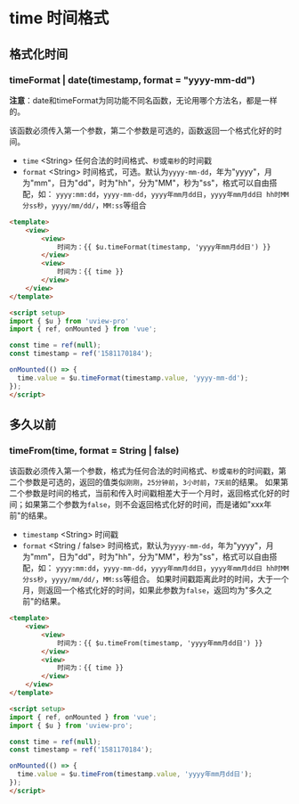 # time 时间格式

<demo-model url="/pages/library/timeFormat/index"></demo-model>


## 格式化时间

### timeFormat | date(timestamp, format = "yyyy-mm-dd")


**注意**：date和timeFormat为同功能不同名函数，无论用哪个方法名，都是一样的。


该函数必须传入第一个参数，第二个参数是可选的，函数返回一个格式化好的时间。

- `time` <String\> 任何合法的时间格式、`秒`或`毫秒`的时间戳
- `format` <String\> 时间格式，可选。默认为`yyyy-mm-dd`，年为"yyyy"，月为"mm"，日为"dd"，时为"hh"，分为"MM"，秒为"ss"，格式可以自由搭配，如：
`yyyy:mm:dd`，`yyyy-mm-dd`，`yyyy年mm月dd日`，`yyyy年mm月dd日 hh时MM分ss秒`，`yyyy/mm/dd/`，`MM:ss`等组合

```html
<template>
	<view>
		<view>
			时间为：{{ $u.timeFormat(timestamp, 'yyyy年mm月dd日') }}
		</view>
		<view>
			时间为：{{ time }}
		</view>
	</view>
</template>

<script setup>
import { $u } from 'uview-pro'
import { ref, onMounted } from 'vue';

const time = ref(null);
const timestamp = ref('1581170184');

onMounted(() => {
  time.value = $u.timeFormat(timestamp.value, 'yyyy-mm-dd');
});
</script>
```

## 多久以前

### timeFrom(time, format = String | false)

该函数必须传入第一个参数，格式为任何合法的时间格式、`秒`或`毫秒`的时间戳，第二个参数是可选的，返回的值类似`刚刚`，`25分钟前`，`3小时前`，`7天前`的结果。
如果第二个参数是时间的格式，当前和传入时间戳相差大于一个月时，返回格式化好的时间；如果第二个参数为`false`，则不会返回格式化好的时间，而是诸如"xxx年前"的结果。

- `timestamp` <String\> 时间戳
- `format` <String / false\> 时间格式，默认为`yyyy-mm-dd`，年为"yyyy"，月为"mm"，日为"dd"，时为"hh"，分为"MM"，秒为"ss"，格式可以自由搭配，如：
`yyyy:mm:dd`，`yyyy-mm-dd`，`yyyy年mm月dd日`，`yyyy年mm月dd日 hh时MM分ss秒`，`yyyy/mm/dd/`，`MM:ss`等组合。
如果时间戳距离此时的时间，大于一个月，则返回一个格式化好的时间，如果此参数为`false`，返回均为"多久之前"的结果。

```html
<template>
	<view>
		<view>
			时间为：{{ $u.timeFrom(timestamp, 'yyyy年mm月dd日') }}
		</view>
		<view>
			时间为：{{ time }}
		</view>
	</view>
</template>

<script setup>
import { ref, onMounted } from 'vue';
import { $u } from 'uview-pro';

const time = ref(null);
const timestamp = ref('1581170184');

onMounted(() => {
  time.value = $u.timeFrom(timestamp.value, 'yyyy年mm月dd日');
});
</script>
```
